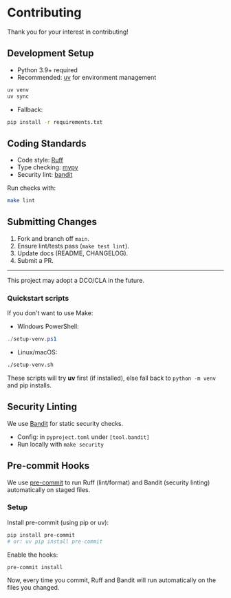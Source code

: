 # Contributing

Thank you for your interest in contributing!

## Development Setup

- Python 3.9+ required
- Recommended: [uv](https://github.com/astral-sh/uv) for environment management

```bash
uv venv
uv sync
```

- Fallback:
```bash
pip install -r requirements.txt
```

## Coding Standards

- Code style: [Ruff](https://github.com/charliermarsh/ruff)
- Type checking: [mypy](http://mypy-lang.org/)
- Security lint: [bandit](https://bandit.readthedocs.io/)

Run checks with:

```bash
make lint
```

## Submitting Changes

1. Fork and branch off `main`.
2. Ensure lint/tests pass (`make test lint`).
3. Update docs (README, CHANGELOG).
4. Submit a PR.

---

This project may adopt a DCO/CLA in the future.


### Quickstart scripts

If you don't want to use Make:

- Windows PowerShell:
```powershell
./setup-venv.ps1
```

- Linux/macOS:
```bash
./setup-venv.sh
```

These scripts will try **uv** first (if installed), else fall back to `python -m venv` and pip installs.


## Security Linting

We use [Bandit](https://bandit.readthedocs.io/) for static security checks.

- Config: in `pyproject.toml` under `[tool.bandit]`
- Run locally with `make security`


## Pre-commit Hooks

We use [pre-commit](https://pre-commit.com/) to run Ruff (lint/format) and Bandit (security linting) automatically on staged files.

### Setup

Install pre-commit (using pip or uv):
```bash
pip install pre-commit
# or: uv pip install pre-commit
```

Enable the hooks:
```bash
pre-commit install
```

Now, every time you commit, Ruff and Bandit will run automatically on the files you changed.
